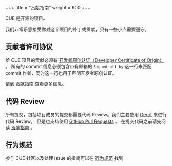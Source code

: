 +++
title = "贡献指南"
weight = 900
+++

CUE 是开源的项目。

我们非常乐意接受你对这个项目的补丁或贡献，只有一些小点需要遵守。

## 贡献者许可协议

给 CUE 项目的贡献必须有 [开发者原创认证（Developer Certificate of Origin）](https://developercertificate.org/) 。
所有的 commit 信息必须包含带有邮箱的 `Signed-off-by` 这一行来匹配 commit 作者，同时这一行也用于声明开发者原创认证。

请到
[贡献指南](https://github.com/cue-lang/cue/blob/master/doc/contribute.md#asserting-a-developer-certificate-of-origin) 
查看更多信息。

## 代码 Review

所有提交，包括项目成员的提交都需要代码 Review。我们主要使用 [Gerrit]((https://review.gerrithub.io/admin/repos/cue-lang/cue)) 来进行代码 Review，
但是也支持使用 [GitHub Pull Requests](https://github.com/cue-lang/cue/pulls) 。
在提交代码之前请先阅读 [贡献指南](https://github.com/cue-lang/cue/blob/master/doc/contribute.md) 。

## 行为规范

参与 CUE 社区以及处理 issue 的指南可以在 [行为规范](./conduct) 找到

